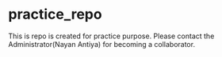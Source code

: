 # practice_repo
This is repo is created for practice purpose. Please contact the Administrator(Nayan Antiya) for becoming a collaborator.
